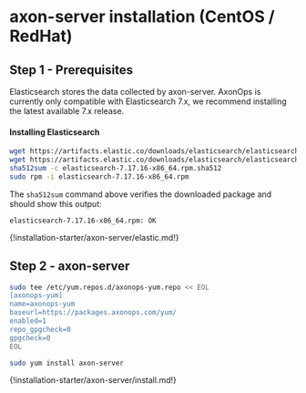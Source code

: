 # axon-server installation (CentOS / RedHat)



## Step 1 - Prerequisites

Elasticsearch stores the data collected by axon-server.
AxonOps is currently only compatible with Elasticsearch 7.x, we recommend installing the latest available 7.x release.

#### Installing Elasticsearch

``` bash
wget https://artifacts.elastic.co/downloads/elasticsearch/elasticsearch-7.17.16-x86_64.rpm
wget https://artifacts.elastic.co/downloads/elasticsearch/elasticsearch-7.17.16-x86_64.rpm.sha512
sha512sum -c elasticsearch-7.17.16-x86_64.rpm.sha512
sudo rpm -i elasticsearch-7.17.16-x86_64.rpm
```

The `sha512sum` command above verifies the downloaded package and should show this output:
```
elasticsearch-7.17.16-x86_64.rpm: OK
```

{!installation-starter/axon-server/elastic.md!}


## Step 2 - axon-server
``` bash
sudo tee /etc/yum.repos.d/axonops-yum.repo << EOL
[axonops-yum]
name=axonops-yum
baseurl=https://packages.axonops.com/yum/
enabled=1
repo_gpgcheck=0
gpgcheck=0
EOL

sudo yum install axon-server
```


{!installation-starter/axon-server/install.md!}

